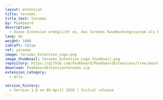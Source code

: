 ```yaml
---
layout: extension
title: Yarooms
title_text: Yarooms
by: Peakboard
description: 
  - Diese Extension ermöglicht es, das Yarooms Raumbuchungssystem als Datenquelle in Peakboard anzubinden. So kannst du Daten über die Buchung der angelegten Räume auslesen und beispielsweise ein Dashboard erstellen, das die Belegung eines bestimmten Raumes anzeigt.
lang: de
weight: 1000
isDraft: false
ref: yarooms
image: Yarooms_Extention_Logo.png
image_thumbnail: Yarooms_Extention_Logo_thumbnail.png
repository: https://github.com/Peakboard/PeakboardExtensions/tree/master/Yarooms
download: PeakboardExtensionYarooms.zip
extension_category:
  - Alle

version_history:
  - Version 1.0 on 09 April 2020 | Initial release
---
```

